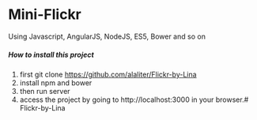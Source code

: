 # Mini-Flickr
Using Javascript, AngularJS, NodeJS, ES5, Bower and so on

##### How to install this project

1. first git clone https://github.com/alaliter/Flickr-by-Lina
2. install npm and bower
3. then run server
4. access the project by going to http://localhost:3000 in your browser.# Flickr-by-Lina
